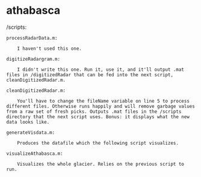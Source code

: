 # athabasca
 
/scripts:

	processRadarData.m:

		I haven't used this one.

	digitizeRadargram.m: 

		I didn't write this one. Run it, use it, and it'll output .mat files in /digitizedRadar that can be fed into the next script, cleanDigitizedRadar.m.

	cleanDigitizedRadar.m:

		You'll have to change the fileName variable on line 5 to process different files. Otherwise runs happily and will remove garbage values from a raw set of fresh picks. Outputs .mat files in the /scripts directory that the next script uses. Bonus: it displays what the new data looks like.

	generateVisdata.m:

		Produces the datafile which the following script visualizes.

	visualizeAthabasca.m: 

		Visualizes the whole glacier. Relies on the previous script to run.